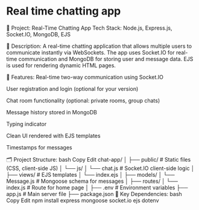 # Real time chatting app
🔧 Project: Real-Time Chatting App
Tech Stack: Node.js, Express.js, Socket.IO, MongoDB, EJS

📌 Description:
A real-time chatting application that allows multiple users to communicate instantly via WebSockets. The app uses Socket.IO for real-time communication and MongoDB for storing user and message data. EJS is used for rendering dynamic HTML pages.

🚀 Features:
Real-time two-way communication using Socket.IO

User registration and login (optional for your version)

Chat room functionality (optional: private rooms, group chats)

Message history stored in MongoDB

Typing indicator

Clean UI rendered with EJS templates

Timestamps for messages

🗂️ Project Structure:
bash
Copy
Edit
chat-app/
│
├── public/                 # Static files (CSS, client-side JS)
│   └── js/
│       └── chat.js         # Socket.IO client-side logic
│
├── views/                  # EJS templates
│   └── index.ejs
│
├── models/
│   └── Message.js          # Mongoose schema for messages
│
├── routes/
│   └── index.js            # Route for home page
│
├── .env                    # Environment variables
├── app.js                  # Main server file
├── package.json
🧠 Key Dependencies:
bash
Copy
Edit
npm install express mongoose socket.io ejs dotenv
